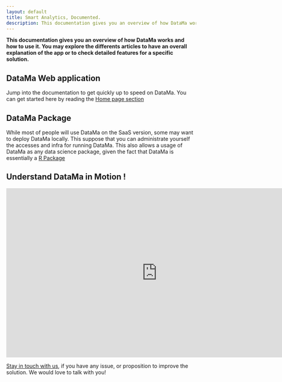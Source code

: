 ```yaml
---
layout: default
title: Smart Analytics, Documented.
description: This documentation gives you an overview of how DataMa works and how to use it. You may explore the differents articles to have an overall explanation of the app or to check detailed features for a specific solution.
---
```


**This documentation gives you an overview of how DataMa works and how to use it. You may explore the differents articles to have an overall explanation of the app or to check detailed features for a specific solution.**

## DataMa Web application

Jump into the documentation to get quickly up to speed on DataMa.
You can get started here by reading the [Home page section](home/home.md)

## DataMa Package

While most of people will use DataMa on the SaaS version, some may want to deploy DataMa locally.
This suppose that you can administrate yourself the accesses and infra for running DataMa.
This also allows a usage of DataMa as any data science package, given the fact that DataMa is essentially a [R Package](/r_package.md)

## Understand DataMa in Motion !


<iframe width="800" height="450" src="https://www.youtube.com/embed/JTZAJJUR9xc" frameborder="0" allow="accelerometer; autoplay; encrypted-media; gyroscope; picture-in-picture" allowfullscreen></iframe>

[Stay in touch with us](https://DataMa.fr/lets-talk/), if you have any issue, or proposition to improve the solution. We would love to talk with you!
